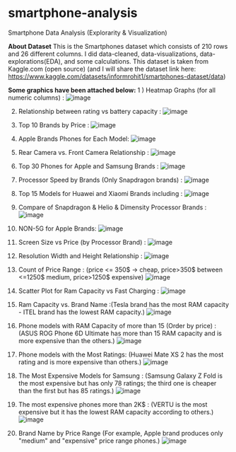 # smartphone-analysis
Smartphone Data Analysis (Explorarity &amp; Visualization)

**About Dataset**
This is the Smartphones dataset which consists of 210 rows and 26 different columns.
I did data-cleaned, data-visualizations, data-explorations(EDA), and some calculations.
This dataset is taken from Kaggle.com (open source) (and I will share the dataset link here: https://www.kaggle.com/datasets/informrohit1/smartphones-dataset/data)


**Some graphics have been attached below:**
1 ) Heatmap Graphs (for all numeric columns) :
![image](https://github.com/simgosh/smartphone-analysis/assets/158474992/5b445d0f-a244-4e19-b689-7330a82faf0d)


2) Relationship between rating vs battery capacity :
   ![image](https://github.com/simgosh/smartphone-analysis/assets/158474992/2b5556d1-b898-4f4e-8f68-7326dafc46df)


3) Top 10 Brands by Price :
   ![image](https://github.com/simgosh/smartphone-analysis/assets/158474992/2a4bd15d-59a1-4b70-a5ab-bc511d76860b)


4) Apple Brands Phones for Each Model:
 ![image](https://github.com/simgosh/smartphone-analysis/assets/158474992/9851dded-fc9b-416c-95f2-7ee96cd702df)


5) Rear Camera vs. Front Camera Relationship :
![image](https://github.com/simgosh/smartphone-analysis/assets/158474992/3f054608-b721-464a-880f-561c62810205)


6) Top 30 Phones for Apple and Samsung Brands :
   ![image](https://github.com/simgosh/smartphone-analysis/assets/158474992/03deec73-33b1-4457-877c-4bf1c097f5da)


7) Processor Speed by Brands (Only Snapdragon brands) :
   ![image](https://github.com/simgosh/smartphone-analysis/assets/158474992/496651fd-7340-4612-858d-59e9700e31ec)


8) Top 15 Models for Huawei and Xiaomi Brands including :
   ![image](https://github.com/simgosh/smartphone-analysis/assets/158474992/96b28fe8-5298-4527-9483-8c9e76e4189a)


9) Compare of Snapdragon & Helio & Dimensity Processor Brands :
![image](https://github.com/simgosh/smartphone-analysis/assets/158474992/8e521b1b-f555-4bf6-969a-0682683417f5)


10) NON-5G for Apple Brands:
![image](https://github.com/simgosh/smartphone-analysis/assets/158474992/446dc8a1-97f6-450b-a77e-ad662b81b77c)


11) Screen Size vs Price (by Processor Brand) :
![image](https://github.com/simgosh/smartphone-analysis/assets/158474992/715470fe-3020-4639-81a3-035410f49cb6)


12) Resolution Width and Height Relationship :
![image](https://github.com/simgosh/smartphone-analysis/assets/158474992/4c5054b0-ef92-4c81-b922-d7d5d673cd2b)


13) Count of Price Range : (price <= 350$ -> cheap, price>350$ between <=1250$ medium, price>1250$ expensive)
![image](https://github.com/simgosh/smartphone-analysis/assets/158474992/5f2f52c5-35db-436a-84d9-0c395f1b2b0a)


14) Scatter Plot for Ram Capacity vs Fast Charging :
![image](https://github.com/simgosh/smartphone-analysis/assets/158474992/b5c6588c-b4e8-4c47-9b0f-91ec12c19e5e)


15) Ram Capacity vs. Brand Name :(Tesla brand has the most RAM capacity - ITEL brand has the lowest RAM capacity.)
![image](https://github.com/simgosh/smartphone-analysis/assets/158474992/a3b35967-57f1-44d4-a649-d12b067cfb71)


16) Phone models with RAM Capacity of more than 15 (Order by price) : (ASUS ROG Phone 6D Ultimate has more than 15 RAM capacity and is more expensive than the others.)
![image](https://github.com/simgosh/smartphone-analysis/assets/158474992/6baaea20-8c6c-4d01-a519-b27aa51a9f20)


17) Phone models with the Most Ratings: (Huawei Mate XS 2 has the most rating and is more expensive than others.)
![image](https://github.com/simgosh/smartphone-analysis/assets/158474992/85b9e224-9c8c-48e1-a1ab-8b16bd6cfdbb)


18) The Most Expensive Models for Samsung : (Samsung Galaxy Z Fold is the most expensive but has only 78 ratings; the third one is cheaper than the first but has 85 ratings.)
![image](https://github.com/simgosh/smartphone-analysis/assets/158474992/562ce58b-d3bb-44db-ad8f-6e8ff1a23d53)


19) The most expensive phones more than 2K$ : (VERTU is the most expensive but it has the lowest RAM capacity according to others.)
![image](https://github.com/simgosh/smartphone-analysis/assets/158474992/b3ea1450-4a0f-48b7-a998-9859a940eb98)


20) Brand Name by Price Range (For example, Apple brand produces only "medium" and "expensive" price range phones.)
![image](https://github.com/simgosh/smartphone-analysis/assets/158474992/3f91c917-95f9-4824-ac13-6dc57669ce19)


